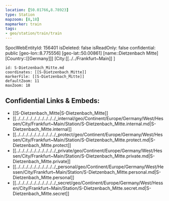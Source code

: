 ```yaml
---
location: [50.01766,8.78923]
type: Station 
mapzoom: [8,18] 
mapmarker: train 
tags:
- geo/station/train/train
---
```

SpocWebEntityId: 156401
isDeleted: false
isReadOnly: false
confidential: public
[geo-lon::8.775556]
[geo-lat::50.00861]
[name::Dietzenbach Mitte]
[Country::[[Germany]]]
[City:[[../../Frankfurt~Main]] ]


```leaflet
id: S-Dietzenbach_Mitte.md
coordinates: [[S-Dietzenbach_Mitte]]
markerFile: [[S-Dietzenbach_Mitte]]
defaultZoom: 11 
maxZoom: 18
```


## Confidential Links & Embeds: 
- [[S-Dietzenbach_Mitte|S-Dietzenbach_Mitte]] 
- [[../../../../../../../../../../_internal/geo/Continent/Europe/Germany/West/Hessen/City/Frankfurt~Main/Station/S-Dietzenbach_Mitte.internal.md|S-Dietzenbach_Mitte.internal]] 
- [[../../../../../../../../../../_protect/geo/Continent/Europe/Germany/West/Hessen/City/Frankfurt~Main/Station/S-Dietzenbach_Mitte.protect.md|S-Dietzenbach_Mitte.protect]] 
- [[../../../../../../../../../../_private/geo/Continent/Europe/Germany/West/Hessen/City/Frankfurt~Main/Station/S-Dietzenbach_Mitte.private.md|S-Dietzenbach_Mitte.private]] 
- [[../../../../../../../../../../_personal/geo/Continent/Europe/Germany/West/Hessen/City/Frankfurt~Main/Station/S-Dietzenbach_Mitte.personal.md|S-Dietzenbach_Mitte.personal]] 
- [[../../../../../../../../../../_secret/geo/Continent/Europe/Germany/West/Hessen/City/Frankfurt~Main/Station/S-Dietzenbach_Mitte.secret.md|S-Dietzenbach_Mitte.secret]] 
